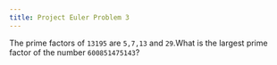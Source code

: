 ```yaml
---
title: Project Euler Problem 3
---
```


The prime factors of `13195` are `5,7,13` and `29`.What is the largest prime factor of the number `600851475143`?
